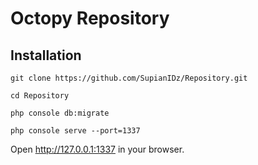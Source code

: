 # Octopy Repository

## Installation
  `git clone https://github.com/SupianIDz/Repository.git`

  `cd Repository`
  
  `php console db:migrate`

  `php console serve --port=1337`

Open http://127.0.0.1:1337 in your browser.
